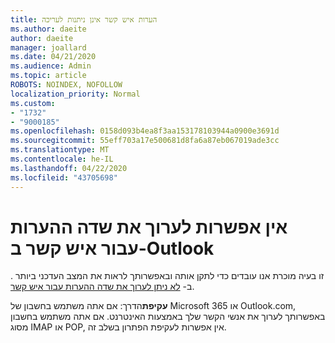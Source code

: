 ```yaml
---
title: הערות איש קשר אינן ניתנות לעריכה
ms.author: daeite
author: daeite
manager: joallard
ms.date: 04/21/2020
ms.audience: Admin
ms.topic: article
ROBOTS: NOINDEX, NOFOLLOW
localization_priority: Normal
ms.custom:
- "1732"
- "9000185"
ms.openlocfilehash: 0158d093b4ea8f3aa153178103944a0900e3691d
ms.sourcegitcommit: 55eff703a17e500681d8fa6a87eb067019ade3cc
ms.translationtype: MT
ms.contentlocale: he-IL
ms.lasthandoff: 04/22/2020
ms.locfileid: "43705698"
---
```

# <a name="cant-edit-the-notes-field-for-a-contact-in-outlook"></a>אין אפשרות לערוך את שדה ההערות עבור איש קשר ב-Outlook

. זו בעיה מוכרת אנו עובדים כדי לתקן אותה ובאפשרותך לראות את המצב העדכני ביותר ב- [לא ניתן לערוך את שדה ההערות עבור איש קשר](https://support.office.com/article/fb8394ce-04ce-48b5-bae4-be46f77f10fe).

**עקיפת**הדרך: אם אתה משתמש בחשבון של Microsoft 365 או Outlook.com, באפשרותך לערוך את אנשי הקשר שלך באמצעות האינטרנט. אם אתה משתמש בחשבון מסוג IMAP או POP, אין אפשרות לעקיפת הפתרון בשלב זה.
